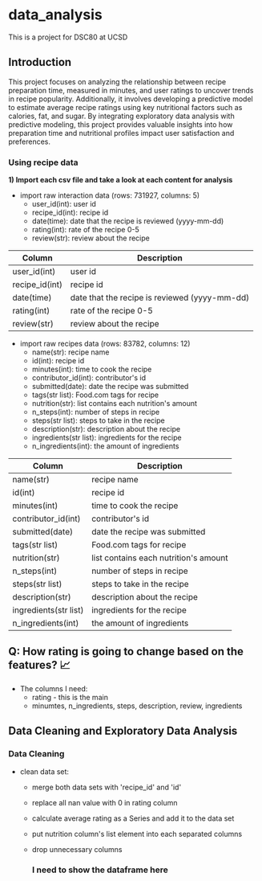 # data_analysis
This is a project for DSC80 at UCSD



## Introduction

This project focuses on analyzing the relationship between recipe preparation time, measured in minutes, and user ratings to uncover trends in recipe popularity. Additionally, it involves developing a predictive model to estimate average recipe ratings using key nutritional factors such as calories, fat, and sugar. By integrating exploratory data analysis with predictive modeling, this project provides valuable insights into how preparation time and nutritional profiles impact user satisfaction and preferences.

### Using recipe data
**1) Import each csv file and take a look at each content for analysis**
- import raw interaction data (rows: 731927, columns: 5)
     - user_id(int): user id
     - recipe_id(int): recipe id
     - date(time): date that the recipe is reviewed (yyyy-mm-dd)
     - rating(int): rate of the recipe 0-5
     - review(str): review about the recipe
 
| Column | Description |
| ----------- | ----------- |
| user_id(int)| user id |
| recipe_id(int) | recipe id |
| date(time) | date that the recipe is reviewed (yyyy-mm-dd) |
| rating(int) | rate of the recipe 0-5 |
| review(str) | review about the recipe |


- import raw recipes data (rows: 83782, columns: 12)
     - name(str): recipe name
     - id(int): recipe id
     - minutes(int): time to cook the recipe
     - contributor_id(int): contributor's id
     - submitted(date): date the recipe was submitted
     - tags(str list): Food.com tags for recipe
     - nutrition(str): list contains each nutrition's amount
     - n_steps(int): number of steps in recipe
     - steps(str list): steps to take in the recipe
     - description(str): description about the recipe
     - ingredients(str list): ingredients for the recipe
     - n_ingredients(int): the amount of ingredients
 
| Column | Description |
| ----------- | ----------- |
| name(str)| recipe name |
| id(int) | recipe id |
| minutes(int) | time to cook the recipe |
| contributor_id(int) | contributor's id |
| submitted(date) | date the recipe was submitted |
| tags(str list) | Food.com tags for recipe |
| nutrition(str) | list contains each nutrition's amount |
| n_steps(int) | number of steps in recipe |
| steps(str list) | steps to take in the recipe |
| description(str) | description about the recipe |
| ingredients(str list) | ingredients for the recipe |
| n_ingredients(int) | the amount of ingredients |
 
##  Q: How rating is going to change based on the features? 📈
- The columns I need:
    - rating - this is the main
    - minumtes, n_ingredients, steps, description, review, ingredients


## Data Cleaning and Exploratory Data Analysis
### Data Cleaning
- clean data set:
    - merge both data sets with 'recipe_id' and 'id'
    - replace all nan value with 0 in rating column
    - calculate average rating as a Series and add it to the data set
    - put nutrition column's list element into each separated columns
    - drop unnecessary columns
 
      ### I need to show the dataframe here

      



